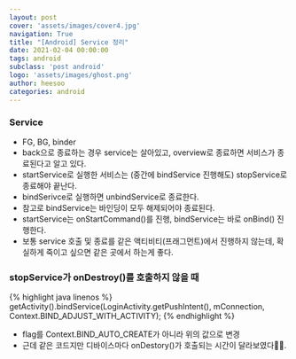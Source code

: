 ```yaml
---
layout: post
cover: 'assets/images/cover4.jpg'
navigation: True
title: "[Android] Service 정리"
date: 2021-02-04 00:00:00
tags: android
subclass: 'post android'
logo: 'assets/images/ghost.png'
author: heesoo
categories: android
---
```


### Service
- FG, BG, binder
- back으로 종료하는 경우 service는 살아있고, overview로 종료하면 서비스가 종료된다고 알고 있다.
- startService로 실행한 서비스는 (중간에 bindService 진행해도) stopService로 종료해야 끝난다.
- bindSerivce로 실행하면 unbindService로 종료한다.
- 참고로 bindService는 바인딩이 모두 해제되어야 종료된다.
- startService는 onStartCommand()를 진행, bindService는 바로 onBind() 진행한다.
- 보통 service 호출 및 종료를 같은 액티비티(프래그먼트)에서 진행하지 않는데, 확실하게 죽이고 싶으면 같은 곳에서 하는게 좋다.

### stopService가 onDestroy()를 호출하지 않을 때
{% highlight java linenos %}
getActivity().bindService(LoginActivity.getPushIntent(), mConnection, Context.BIND_ADJUST_WITH_ACTIVITY);
{% endhighlight %}
- flag를 Context.BIND_AUTO_CREATE가 아니라 위의 값으로 변경
- 근데 같은 코드지만 디바이스마다 onDestory()가 호출되는 시간이 달라보였다🤷‍♂️.